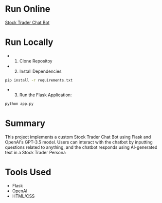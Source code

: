 # Run Online

[Stock Trader Chat Bot](http://syedhusain331.pythonanywhere.com/)

# Run Locally

- 1. Clone Repositoy
- 2. Install Dependencies
```bash
pip install -r requirements.txt
```
- 3. Run the Flask Application:
```bash
python app.py
```

# Summary
This project implements a custom Stock Trader Chat Bot using Flask and OpenAI's GPT-3.5 model. Users can interact with the chatbot by inputting questions related to anything, and the chatbot responds using AI-generated text in a Stock Trader Persona

# Tools Used

- Flask
- OpenAI
- HTML/CSS
